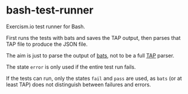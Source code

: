 # bash-test-runner

Exercism.io test runner for Bash.

First runs the tests with bats and saves the TAP output, then parses that TAP
file to produce the JSON file.

The aim is just to parse the output of [bats](https://github.com/bats-core/bats-core), not to be a full [TAP](https://testanything.org) parser.

The state `error` is only used if the entire test run fails.

If the tests can run, only the states `fail` and `pass` are used, as `bats` (or
at least TAP) does not distinguish between failures and errors.

